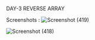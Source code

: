 DAY-3
REVERSE ARRAY 
            
Screenshots :
![Screenshot (419)](https://github.com/user-attachments/assets/f074e65c-2a16-4837-acb5-4dca0ad62135)

![Screenshot (418)](https://github.com/user-attachments/assets/f95e60d2-7c5e-4ecf-be66-ef6a64e1d71e)

